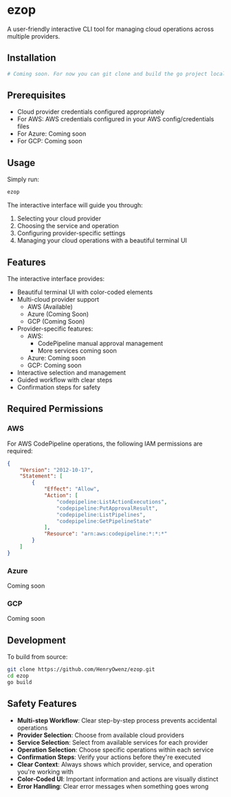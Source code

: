 # ezop

A user-friendly interactive CLI tool for managing cloud operations across multiple providers.

## Installation

```bash
# Coming soon. For now you can git clone and build the go project locally.
```

## Prerequisites

- Cloud provider credentials configured appropriately
- For AWS: AWS credentials configured in your AWS config/credentials files
- For Azure: Coming soon
- For GCP: Coming soon

## Usage

Simply run:
```bash
ezop
```

The interactive interface will guide you through:
1. Selecting your cloud provider
2. Choosing the service and operation
3. Configuring provider-specific settings
4. Managing your cloud operations with a beautiful terminal UI

## Features

The interactive interface provides:
- Beautiful terminal UI with color-coded elements
- Multi-cloud provider support
  - AWS (Available)
  - Azure (Coming Soon)
  - GCP (Coming Soon)
- Provider-specific features:
  - AWS:
    - CodePipeline manual approval management
    - More services coming soon
  - Azure: Coming soon
  - GCP: Coming soon
- Interactive selection and management
- Guided workflow with clear steps
- Confirmation steps for safety

## Required Permissions

### AWS
For AWS CodePipeline operations, the following IAM permissions are required:

```json
{
    "Version": "2012-10-17",
    "Statement": [
        {
            "Effect": "Allow",
            "Action": [
                "codepipeline:ListActionExecutions",
                "codepipeline:PutApprovalResult",
                "codepipeline:ListPipelines",
                "codepipeline:GetPipelineState"
            ],
            "Resource": "arn:aws:codepipeline:*:*:*"
        }
    ]
}
```

### Azure
Coming soon

### GCP
Coming soon

## Development

To build from source:

```bash
git clone https://github.com/HenryOwenz/ezop.git
cd ezop
go build
```

## Safety Features

- **Multi-step Workflow**: Clear step-by-step process prevents accidental operations
- **Provider Selection**: Choose from available cloud providers
- **Service Selection**: Select from available services for each provider
- **Operation Selection**: Choose specific operations within each service
- **Confirmation Steps**: Verify your actions before they're executed
- **Clear Context**: Always shows which provider, service, and operation you're working with
- **Color-Coded UI**: Important information and actions are visually distinct
- **Error Handling**: Clear error messages when something goes wrong 
